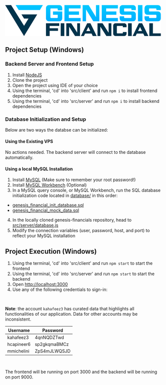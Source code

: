 <img src="/media-assets/logo-dark.png" alt="drawing" height="100"/>


## Project Setup (Windows)

### Backend Server and Frontend Setup

1. Install [NodeJS](https://nodejs.org/en/download/)
2. Clone the project
3. Open the project using IDE of your choice
4. Using the terminal, 'cd' into 'src/client' and run `npm i` to install frontend dependencies
5. Using the terminal, 'cd' into 'src/server' and run `npm i` to install backend dependencies

### Database Initialization and Setup
Below are two ways the databse can be initialized:
#### Using the Existing VPS

No actions needed. The backend server will connect to the database automatically.
#### Using a local MySQL Installation

1. Install [MySQL](https://dev.mysql.com/downloads/installer/) (Make sure to remember your root password!)
2. Install [MySQL Workbench](https://dev.mysql.com/downloads/workbench/) (Optional)
3. In a MySQL query console, or MySQL Workbench, run the SQL database initialization code located in [database/](database/) in this order:
- [genesis_financial_init_database.sql](database/genesis_financial_init_database.sql)
- [genesis_financial_mock_data.sql](database/genesis_financial_mock_data.sql)
4. In the locally cloned genesis-financials repository, head to [src/server/database.js](src/server/database.js)
5. Modify the connection variables (user, password, host, and port) to reflect your MySQL installation

## Project Execution (Windows)
1. Using the terminal, 'cd' into 'src/client' and run `npm start` to start the frontend
2. Using the terminal, 'cd' into 'src/server' and run `npm start` to start the backend 
3. Open [http://localhost:3000](http://localhost:3000)
4. Use any of the following credentials to sign-in:
</br>

**Note**: the account ```kahafeez3``` has curated data that highlights all functionalities of our application. Data for other accounts may be inconsistent.

| Username      | Password |
| ----------- | ----------- |
| kahafeez3      | 4qnNQDZTwd |
| hcapineer6   | sp2gkqmaBMCz |
| mmichelini   | ZpS4mJLWQSJD |
</br>

The frontend will be running on port 3000 and the backend will be running on port 9000. 




